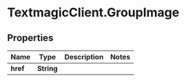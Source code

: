 # TextmagicClient.GroupImage

## Properties
Name | Type | Description | Notes
------------ | ------------- | ------------- | -------------
**href** | **String** |  | 


